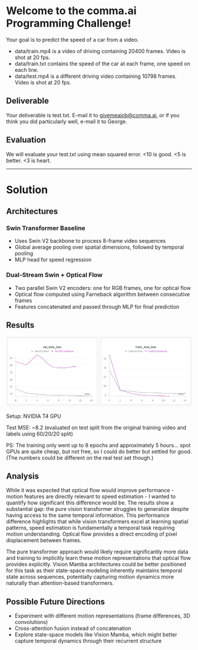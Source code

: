 
Welcome to the comma.ai Programming Challenge!
======

Your goal is to predict the speed of a car from a video.

- data/train.mp4 is a video of driving containing 20400 frames. Video is shot at 20 fps.
- data/train.txt contains the speed of the car at each frame, one speed on each line.
- data/test.mp4 is a different driving video containing 10798 frames. Video is shot at 20 fps.

Deliverable
-----

Your deliverable is test.txt. E-mail it to givemeajob@comma.ai, or if you think you did particularly well, e-mail it to George.

Evaluation
-----

We will evaluate your test.txt using mean squared error. <10 is good. <5 is better. <3 is heart.

---

# Solution

## Architectures

###  Swin Transformer Baseline

- Uses Swin V2 backbone to process 8-frame video sequences
- Global average pooling over spatial dimensions, followed by temporal pooling
- MLP head for speed regression

###  Dual-Stream Swin + Optical Flow

- Two parallel Swin V2 encoders: one for RGB frames, one for optical flow
- Optical flow computed using Farneback algorithm between consecutive frames
- Features concatenated and passed through MLP for final prediction

## Results 

![Model Results](assets/chart-swin-v2.png)

Setup: NVIDIA T4 GPU

Test MSE: ~8.2 (evaluated on test split from the original training video and labels using 60/20/20 split)

PS: The training only went up to 8 epochs and approximately 5 hours... spot GPUs are quite cheap, but not free, so I could do better but settled for good. (The numbers could be different on the real test set though.)

## Analysis
While it was expected that optical flow would improve performance - motion features are directly relevant to speed estimation - I wanted to quantify how significant this difference would be. The results show a substantial gap: the pure vision transformer struggles to generalize despite having access to the same temporal information.
This performance difference highlights that while vision transformers excel at learning spatial patterns, speed estimation is fundamentally a temporal task requiring motion understanding. Optical flow provides a direct encoding of pixel displacement between frames. 

The pure transformer approach would likely require significantly more data and training to implicitly learn these motion representations that optical flow provides explicitly. Vision Mamba architectures could be better positioned for this task as their state-space modeling inherently maintains temporal state across sequences, potentially capturing motion dynamics more naturally than attention-based transformers.

## Possible Future Directions
- Experiment with different motion representations (frame differences, 3D convolutions)
- Cross-attention fusion instead of concatenation
- Explore state-space models like Vision Mamba, which might better capture temporal dynamics through their recurrent structure




